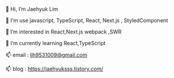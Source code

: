 👋 Hi, I’m Jaehyuk Lim

👋 I'm use javascript, TypeScript, React, Next.js , StyledComponent

👀 I’m interested in React,Next.js webpack ,SWR

🌱 I’m currently learning React,TypeScript

📫 email : ljh9531009@gmail.com

📫 blog : https://jaehyuksss.tistory.com/
<!---
Jaehyuksssss/Jaehyuksssss is a ✨ special ✨ repository because its `README.md` (this file) appears on your GitHub profile.
You can click the Preview link to take a look at your changes.
--->
